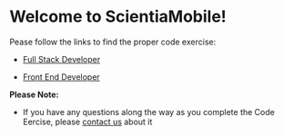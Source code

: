 # **Welcome to ScientiaMobile!**

Pease follow the links to find the proper code exercise:

* [Full Stack Developer](https://github.com/ScientiaMobile/scientiamobile-jobs/wiki/Code-Exercise)


* [Front End Developer](https://github.com/ScientiaMobile/front-end-developer/wiki/Code-Exercise)

**Please Note:**
- If you have any questions along the way as you complete the Code Eercise, please [contact us](mailto:dev-jobs@scientiamobile.com?subject=Code-Exercise-Question) about it
